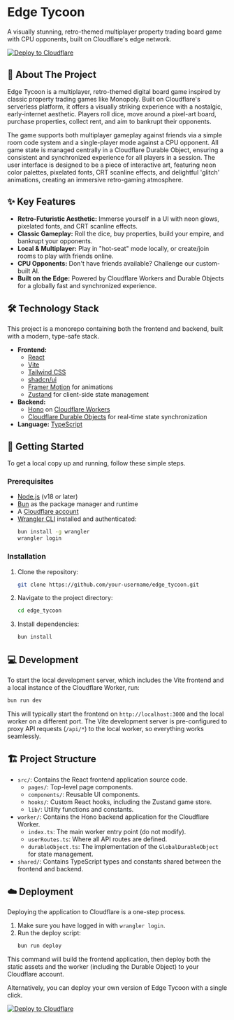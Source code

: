 # Edge Tycoon

A visually stunning, retro-themed multiplayer property trading board game with CPU opponents, built on Cloudflare's edge network.

[![Deploy to Cloudflare](https://deploy.workers.cloudflare.com/button)](https://deploy.workers.cloudflare.com/?url=https://github.com/albertxiao/edge-tycoon)

## 📖 About The Project

Edge Tycoon is a multiplayer, retro-themed digital board game inspired by classic property trading games like Monopoly. Built on Cloudflare's serverless platform, it offers a visually striking experience with a nostalgic, early-internet aesthetic. Players roll dice, move around a pixel-art board, purchase properties, collect rent, and aim to bankrupt their opponents.

The game supports both multiplayer gameplay against friends via a simple room code system and a single-player mode against a CPU opponent. All game state is managed centrally in a Cloudflare Durable Object, ensuring a consistent and synchronized experience for all players in a session. The user interface is designed to be a piece of interactive art, featuring neon color palettes, pixelated fonts, CRT scanline effects, and delightful 'glitch' animations, creating an immersive retro-gaming atmosphere.

## ✨ Key Features

*   **Retro-Futuristic Aesthetic:** Immerse yourself in a UI with neon glows, pixelated fonts, and CRT scanline effects.
*   **Classic Gameplay:** Roll the dice, buy properties, build your empire, and bankrupt your opponents.
*   **Local & Multiplayer:** Play in "hot-seat" mode locally, or create/join rooms to play with friends online.
*   **CPU Opponents:** Don't have friends available? Challenge our custom-built AI.
*   **Built on the Edge:** Powered by Cloudflare Workers and Durable Objects for a globally fast and synchronized experience.

## 🛠️ Technology Stack

This project is a monorepo containing both the frontend and backend, built with a modern, type-safe stack.

*   **Frontend:**
    *   [React](https://react.dev/)
    *   [Vite](https://vitejs.dev/)
    *   [Tailwind CSS](https://tailwindcss.com/)
    *   [shadcn/ui](https://ui.shadcn.com/)
    *   [Framer Motion](https://www.framer.com/motion/) for animations
    *   [Zustand](https://zustand-demo.pmnd.rs/) for client-side state management
*   **Backend:**
    *   [Hono](https://hono.dev/) on [Cloudflare Workers](https://workers.cloudflare.com/)
    *   [Cloudflare Durable Objects](https://developers.cloudflare.com/durable-objects/) for real-time state synchronization
*   **Language:** [TypeScript](https://www.typescriptlang.org/)

## 🚀 Getting Started

To get a local copy up and running, follow these simple steps.

### Prerequisites

*   [Node.js](https://nodejs.org/) (v18 or later)
*   [Bun](https://bun.sh/) as the package manager and runtime
*   A [Cloudflare account](https://dash.cloudflare.com/sign-up)
*   [Wrangler CLI](https://developers.cloudflare.com/workers/wrangler/install-and-update/) installed and authenticated:
    ```sh
    bun install -g wrangler
    wrangler login
    ```

### Installation

1.  Clone the repository:
    ```sh
    git clone https://github.com/your-username/edge_tycoon.git
    ```
2.  Navigate to the project directory:
    ```sh
    cd edge_tycoon
    ```
3.  Install dependencies:
    ```sh
    bun install
    ```

## 💻 Development

To start the local development server, which includes the Vite frontend and a local instance of the Cloudflare Worker, run:

```sh
bun run dev
```

This will typically start the frontend on `http://localhost:3000` and the local worker on a different port. The Vite development server is pre-configured to proxy API requests (`/api/*`) to the local worker, so everything works seamlessly.

## 🏗️ Project Structure

*   `src/`: Contains the React frontend application source code.
    *   `pages/`: Top-level page components.
    *   `components/`: Reusable UI components.
    *   `hooks/`: Custom React hooks, including the Zustand game store.
    *   `lib/`: Utility functions and constants.
*   `worker/`: Contains the Hono backend application for the Cloudflare Worker.
    *   `index.ts`: The main worker entry point (do not modify).
    *   `userRoutes.ts`: Where all API routes are defined.
    *   `durableObject.ts`: The implementation of the `GlobalDurableObject` for state management.
*   `shared/`: Contains TypeScript types and constants shared between the frontend and backend.

## ☁️ Deployment

Deploying the application to Cloudflare is a one-step process.

1.  Make sure you have logged in with `wrangler login`.
2.  Run the deploy script:
    ```sh
    bun run deploy
    ```

This command will build the frontend application, then deploy both the static assets and the worker (including the Durable Object) to your Cloudflare account.

Alternatively, you can deploy your own version of Edge Tycoon with a single click.

[![Deploy to Cloudflare](https://deploy.workers.cloudflare.com/button)](https://deploy.workers.cloudflare.com/?url=https://github.com/albertxiao/edge-tycoon)